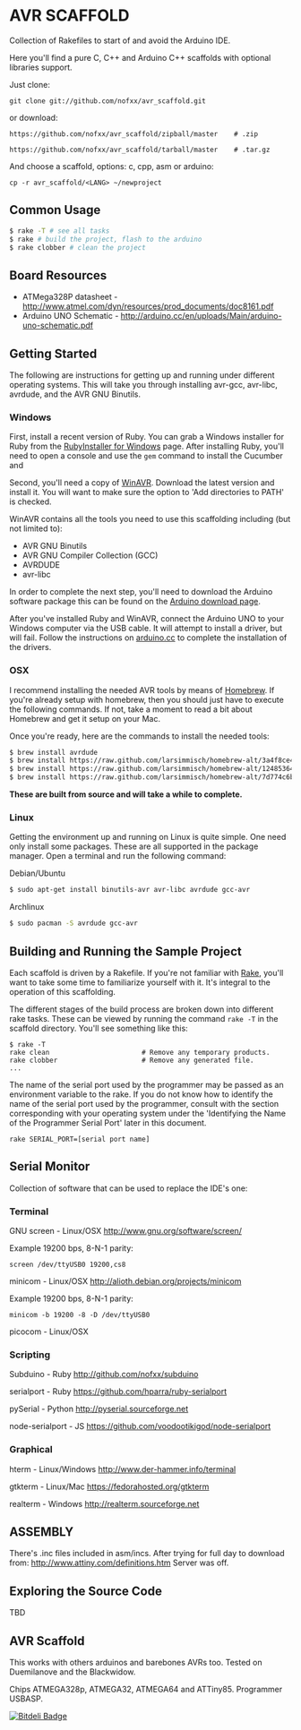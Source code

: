 # AVR SCAFFOLD

Collection of Rakefiles to start of and avoid the Arduino IDE.

Here you'll find a pure C, C++ and Arduino C++ scaffolds with optional libraries support.

Just clone:

    git clone git://github.com/nofxx/avr_scaffold.git

or download:

    https://github.com/nofxx/avr_scaffold/zipball/master    # .zip

    https://github.com/nofxx/avr_scaffold/tarball/master    # .tar.gz

And choose a scaffold, <LANG> options: c, cpp, asm or arduino:
    
    cp -r avr_scaffold/<LANG> ~/newproject
    

## Common Usage

```bash
$ rake -T # see all tasks
$ rake # build the project, flash to the arduino
$ rake clobber # clean the project
```


## Board Resources

* ATMega328P datasheet - http://www.atmel.com/dyn/resources/prod_documents/doc8161.pdf
* Arduino UNO Schematic - http://arduino.cc/en/uploads/Main/arduino-uno-schematic.pdf

## Getting Started

The following are instructions for getting up and running under different
operating systems. This will take you through installing avr-gcc, avr-libc,
avrdude, and the AVR GNU Binutils.

### Windows

First, install a recent version of Ruby. You can grab a Windows installer for
Ruby from the [RubyInstaller for Windows][rifw] page. After installing Ruby,
you'll need to open a console and use the ```gem``` command to install the
Cucumber and

Second, you'll need a copy of [WinAVR][WinAVR_DL]. Download the latest version
and install it. You will want to make sure the option to 'Add directories to
PATH' is checked.

WinAVR contains all the tools you need to use this scaffolding including (but
not limited to):

* AVR GNU Binutils
* AVR GNU Compiler Collection (GCC)
* AVRDUDE
* avr-libc

In order to complete the next step, you'll need to download the Arduino
software package this can be found on the [Arduino download page][adp].

After you've installed Ruby and WinAVR, connect the Arduino UNO to your Windows
computer via the USB cable. It will attempt to install a driver, but will
fail. Follow the instructions on [arduino.cc][acc] to complete the
installation of the drivers.

### OSX

I recommend installing the needed AVR tools by means of [Homebrew][hb]. If
you're already setup with homebrew, then you should just have to execute the
following commands. If not, take a moment to read a bit about Homebrew and get
it setup on your Mac.

Once you're ready, here are the commands to install the needed tools:

```bash
$ brew install avrdude
$ brew install https://raw.github.com/larsimmisch/homebrew-alt/3a4f8ce4bcda88c25f4fa4ea3f42688a2ed03d12/avr/avr-binutils.rb
$ brew install https://raw.github.com/larsimmisch/homebrew-alt/124853640317af04e11269c517d449dbd202773d/avr/avr-gcc.rb
$ brew install https://raw.github.com/larsimmisch/homebrew-alt/7d774c6b15dafdee6ca518aff5e8368528d69ae0/avr/avr-libc.rb
```

**These are built from source and will take a while to complete.**

### Linux

Getting the environment up and running on Linux is quite simple. One
need only install some packages. These are all supported in the package
manager. Open a terminal and run the following command:

Debian/Ubuntu

```bash
$ sudo apt-get install binutils-avr avr-libc avrdude gcc-avr
```

Archlinux

```bash
$ sudo pacman -S avrdude gcc-avr
```

## Building and Running the Sample Project

Each scaffold is driven by a Rakefile. If you're not familiar with
[Rake][rake], you'll want to take some time to familiarize yourself with it.
It's integral to the operation of this scaffolding.

The different stages of the build process are broken down into different rake
tasks. These can be viewed by running the command ```rake -T``` in the
scaffold directory. You'll see something like this:

    $ rake -T
    rake clean                       # Remove any temporary products.
    rake clobber                     # Remove any generated file.
    ...

The name of the serial port used by the programmer may be passed as an
environment variable to the rake. If you do not know how to identify
the name of the serial port used by the programmer, consult with the section
corresponding with your operating system under the 'Identifying the Name of
the Programmer Serial Port' later in this document.

    rake SERIAL_PORT=[serial port name]


## Serial Monitor

Collection of software that can be used to replace the IDE's one:


### Terminal

GNU screen - Linux/OSX
http://www.gnu.org/software/screen/

Example 19200 bps, 8-N-1 parity:

    screen /dev/ttyUSB0 19200,cs8


minicom - Linux/OSX
http://alioth.debian.org/projects/minicom

Example 19200 bps, 8-N-1 parity:

    minicom -b 19200 -8 -D /dev/ttyUSB0


picocom - Linux/OSX


### Scripting

Subduino - Ruby
http://github.com/nofxx/subduino

serialport - Ruby
https://github.com/hparra/ruby-serialport

pySerial - Python
http://pyserial.sourceforge.net

node-serialport - JS
https://github.com/voodootikigod/node-serialport


### Graphical

hterm - Linux/Windows
http://www.der-hammer.info/terminal

gtkterm - Linux/Mac
https://fedorahosted.org/gtkterm

realterm - Windows
http://realterm.sourceforge.net


## ASSEMBLY

There's .inc files included in asm/incs.
After trying for full day to download from:
http://www.attiny.com/definitions.htm
Server was off.


## Exploring the Source Code

TBD


## AVR Scaffold

This works with others arduinos and barebones AVRs too.
Tested on Duemilanove and the Blackwidow.

Chips ATMEGA328p, ATMEGA32, ATMEGA64 and ATTiny85.
Programmer USBASP.



[WinAVR_DL]: http://sourceforge.net/projects/winavr/files/ "WinAVR Download"
[rifw]: http://rubyinstaller.org/
[acc]: http://arduino.cc/en/Guide/Windows#toc4
[adp]: http://arduino.cc/en/Main/Software
[rake]: http://en.wikipedia.org/wiki/Rake_(software)
[hb]: http://mxcl.github.com/homebrew/


[![Bitdeli Badge](https://d2weczhvl823v0.cloudfront.net/nofxx/avr_scaffold/trend.png)](https://bitdeli.com/free "Bitdeli Badge")

